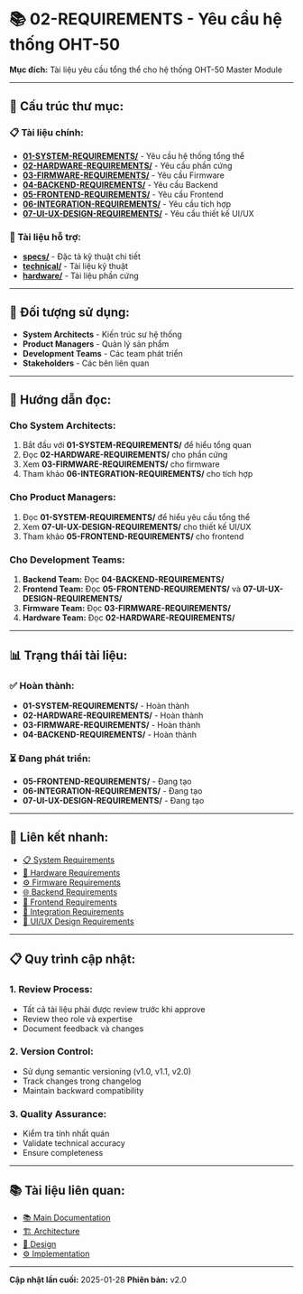 # 📚 02-REQUIREMENTS - Yêu cầu hệ thống OHT-50

**Mục đích:** Tài liệu yêu cầu tổng thể cho hệ thống OHT-50 Master Module

---

## 📁 **Cấu trúc thư mục:**

### **📋 Tài liệu chính:**
- **[01-SYSTEM-REQUIREMENTS/](01-SYSTEM-REQUIREMENTS/)** - Yêu cầu hệ thống tổng thể
- **[02-HARDWARE-REQUIREMENTS/](02-HARDWARE-REQUIREMENTS/)** - Yêu cầu phần cứng
- **[03-FIRMWARE-REQUIREMENTS/](03-FIRMWARE-REQUIREMENTS/)** - Yêu cầu Firmware
- **[04-BACKEND-REQUIREMENTS/](04-BACKEND-REQUIREMENTS/)** - Yêu cầu Backend
- **[05-FRONTEND-REQUIREMENTS/](05-FRONTEND-REQUIREMENTS/)** - Yêu cầu Frontend
- **[06-INTEGRATION-REQUIREMENTS/](06-INTEGRATION-REQUIREMENTS/)** - Yêu cầu tích hợp
- **[07-UI-UX-DESIGN-REQUIREMENTS/](07-UI-UX-DESIGN-REQUIREMENTS/)** - Yêu cầu thiết kế UI/UX

### **🔧 Tài liệu hỗ trợ:**
- **[specs/](specs/)** - Đặc tả kỹ thuật chi tiết
- **[technical/](technical/)** - Tài liệu kỹ thuật
- **[hardware/](hardware/)** - Tài liệu phần cứng

---

## 🎯 **Đối tượng sử dụng:**
- **System Architects** - Kiến trúc sư hệ thống
- **Product Managers** - Quản lý sản phẩm
- **Development Teams** - Các team phát triển
- **Stakeholders** - Các bên liên quan

---

## 📖 **Hướng dẫn đọc:**

### **Cho System Architects:**
1. Bắt đầu với **01-SYSTEM-REQUIREMENTS/** để hiểu tổng quan
2. Đọc **02-HARDWARE-REQUIREMENTS/** cho phần cứng
3. Xem **03-FIRMWARE-REQUIREMENTS/** cho firmware
4. Tham khảo **06-INTEGRATION-REQUIREMENTS/** cho tích hợp

### **Cho Product Managers:**
1. Đọc **01-SYSTEM-REQUIREMENTS/** để hiểu yêu cầu tổng thể
2. Xem **07-UI-UX-DESIGN-REQUIREMENTS/** cho thiết kế UI/UX
3. Tham khảo **05-FRONTEND-REQUIREMENTS/** cho frontend

### **Cho Development Teams:**
1. **Backend Team:** Đọc **04-BACKEND-REQUIREMENTS/**
2. **Frontend Team:** Đọc **05-FRONTEND-REQUIREMENTS/** và **07-UI-UX-DESIGN-REQUIREMENTS/**
3. **Firmware Team:** Đọc **03-FIRMWARE-REQUIREMENTS/**
4. **Hardware Team:** Đọc **02-HARDWARE-REQUIREMENTS/**

---

## 📊 **Trạng thái tài liệu:**

### **✅ Hoàn thành:**
- **01-SYSTEM-REQUIREMENTS/** - Hoàn thành
- **02-HARDWARE-REQUIREMENTS/** - Hoàn thành
- **03-FIRMWARE-REQUIREMENTS/** - Hoàn thành
- **04-BACKEND-REQUIREMENTS/** - Hoàn thành

### **⏳ Đang phát triển:**
- **05-FRONTEND-REQUIREMENTS/** - Đang tạo
- **06-INTEGRATION-REQUIREMENTS/** - Đang tạo
- **07-UI-UX-DESIGN-REQUIREMENTS/** - Đang tạo

---

## 🔗 **Liên kết nhanh:**
- [📋 System Requirements](01-SYSTEM-REQUIREMENTS/)
- [🔧 Hardware Requirements](02-HARDWARE-REQUIREMENTS/)
- [⚙️ Firmware Requirements](03-FIRMWARE-REQUIREMENTS/)
- [🌐 Backend Requirements](04-BACKEND-REQUIREMENTS/)
- [🎨 Frontend Requirements](05-FRONTEND-REQUIREMENTS/)
- [🔗 Integration Requirements](06-INTEGRATION-REQUIREMENTS/)
- [🎨 UI/UX Design Requirements](07-UI-UX-DESIGN-REQUIREMENTS/)

---

## 📋 **Quy trình cập nhật:**

### **1. Review Process:**
- Tất cả tài liệu phải được review trước khi approve
- Review theo role và expertise
- Document feedback và changes

### **2. Version Control:**
- Sử dụng semantic versioning (v1.0, v1.1, v2.0)
- Track changes trong changelog
- Maintain backward compatibility

### **3. Quality Assurance:**
- Kiểm tra tính nhất quán
- Validate technical accuracy
- Ensure completeness

---

## 📚 **Tài liệu liên quan:**
- [📚 Main Documentation](../README.md)
- [🏗️ Architecture](../03-ARCHITECTURE/)
- [🎨 Design](../04-DESIGN/)
- [⚙️ Implementation](../05-IMPLEMENTATION/)

---

**Cập nhật lần cuối:** 2025-01-28
**Phiên bản:** v2.0
